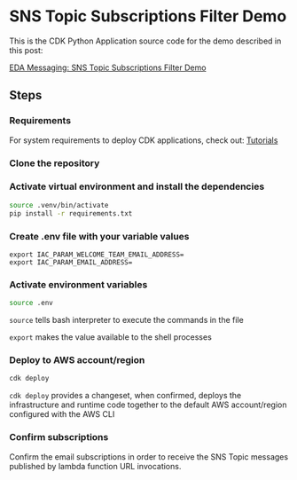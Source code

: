# SNS Topic Subscriptions Filter Demo

This is the CDK Python Application source code for the demo described in this post:

[EDA Messaging: SNS Topic Subscriptions Filter Demo](https://dev.to/evefonwu/eda-messaging-sns-topic-subscriptions-filter-demo-5cf8)

## Steps

### Requirements

For system requirements to deploy CDK applications, check out: [Tutorials](https://docs.aws.amazon.com/cdk/v2/guide/serverless_example.html)

### Clone the repository

### Activate virtual environment and install the dependencies

```sh
source .venv/bin/activate
pip install -r requirements.txt
```

### Create .env file with your variable values

```
export IAC_PARAM_WELCOME_TEAM_EMAIL_ADDRESS=
export IAC_PARAM_EMAIL_ADDRESS=
```

### Activate environment variables

```sh
source .env
```

`source` tells bash interpreter to execute the commands in the file

`export` makes the value available to the shell processes

### Deploy to AWS account/region

```sh
cdk deploy
```

`cdk deploy` provides a changeset, when confirmed, deploys the infrastructure and runtime code together to the default AWS account/region configured with the AWS CLI

### Confirm subscriptions

Confirm the email subscriptions in order to receive the SNS Topic messages published by lambda function URL invocations.
